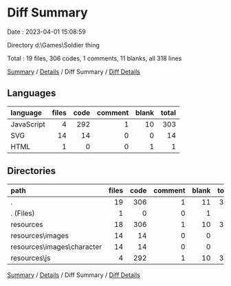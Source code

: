 # Diff Summary

Date : 2023-04-01 15:08:59

Directory d:\\Games\\Soldier thing

Total : 19 files,  306 codes, 1 comments, 11 blanks, all 318 lines

[Summary](results.md) / [Details](details.md) / Diff Summary / [Diff Details](diff-details.md)

## Languages
| language | files | code | comment | blank | total |
| :--- | ---: | ---: | ---: | ---: | ---: |
| JavaScript | 4 | 292 | 1 | 10 | 303 |
| SVG | 14 | 14 | 0 | 0 | 14 |
| HTML | 1 | 0 | 0 | 1 | 1 |

## Directories
| path | files | code | comment | blank | total |
| :--- | ---: | ---: | ---: | ---: | ---: |
| . | 19 | 306 | 1 | 11 | 318 |
| . (Files) | 1 | 0 | 0 | 1 | 1 |
| resources | 18 | 306 | 1 | 10 | 317 |
| resources\\images | 14 | 14 | 0 | 0 | 14 |
| resources\\images\\character | 14 | 14 | 0 | 0 | 14 |
| resources\\js | 4 | 292 | 1 | 10 | 303 |

[Summary](results.md) / [Details](details.md) / Diff Summary / [Diff Details](diff-details.md)